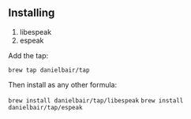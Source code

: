 ## Installing

1. libespeak
2. espeak

Add the tap:

`brew tap danielbair/tap`

Then install as any other formula:

`brew install danielbair/tap/libespeak`
`brew install danielbair/tap/espeak`
